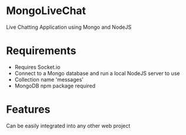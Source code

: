 # MongoLiveChat
Live Chatting Application using Mongo and NodeJS

Requirements
=============

- Requires Socket.io
- Connect to a Mongo database and run a local NodeJS server to use
- Collection name 'messages'
- MongoDB npm package required

Features
==========
Can be easily integrated into any other web project
